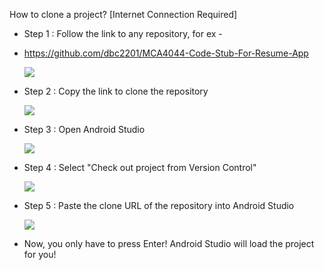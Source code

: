 How to clone a project? [Internet Connection Required]

- Step 1 : Follow the link to any repository, for ex -

- https://github.com/dbc2201/MCA4044-Code-Stub-For-Resume-App

  ![](https://github.com/dbc2201/MCA4044-Code-Stub-For-Resume-App/blob/master/app/src/main/res/drawable/follow_repo.png?raw=true)

- Step 2 : Copy the link to clone the repository

  ![](https://github.com/dbc2201/MCA4044-Code-Stub-For-Resume-App/blob/master/app/src/main/res/drawable/clone_link.png?raw=true)

- Step 3 : Open Android Studio

  ![](https://github.com/dbc2201/MCA4044-Code-Stub-For-Resume-App/blob/master/app/src/main/res/drawable/open_android_studio.png?raw=true)

- Step 4 : Select "Check out project from Version Control"

  ![](https://github.com/dbc2201/MCA4044-Code-Stub-For-Resume-App/blob/master/app/src/main/res/drawable/checkout_project.png?raw=true)

- Step 5 : Paste the clone URL of the repository into Android Studio

  ![](https://github.com/dbc2201/MCA4044-Code-Stub-For-Resume-App/blob/master/app/src/main/res/drawable/paste_link.png?raw=true)

- Now, you only have to press Enter! Android Studio will load the project for you!
